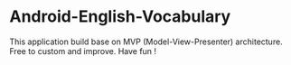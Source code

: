 # Android-English-Vocabulary
This application build base on MVP (Model-View-Presenter) architecture. 
Free to custom and improve.
Have fun ! 

